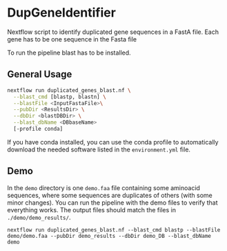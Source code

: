 # DupGeneIdentifier

Nextflow script to identify duplicated gene sequences in a FastA file. Each gene has to be one sequence in the Fasta file

To run the pipeline blast has to be installed.

## General Usage

```bash
nextflow run duplicated_genes_blast.nf \
  --blast_cmd [blastp, blastn] \
  --blastFile <InputFastaFile>\
  --pubDir <ResultsDir> \
  --dbDir <blastDBDir> \
  --blast_dbName <DBbaseName>
  [-profile conda]
```

If you have conda installed, you can use the conda profile to automatically download the needed software listed in the `environment.yml` file.

## Demo

In the `demo` directory is one `demo.faa` file containing some aminoacid sequences, where some sequences are duplicates of others (with some minor changes). You can run the pipeline with the demo files to verify that everything works. The output files should match the files in `./demo/demo_results/`. 

```
nextflow run duplicated_genes_blast.nf --blast_cmd blastp --blastFile demo/demo.faa --pubDir demo_results --dbDir demo_DB --blast_dbName demo
```

